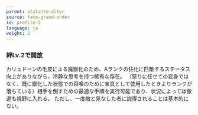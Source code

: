 ```yaml
---
parent: atalante-alter
source: fate-grand-order
id: profile-2
language: ja
weight: 2
---
```


### 絆Lv.2で開放

カリュドーンの毛皮による魔獣化のため、Aランクの狂化に匹敵するステータス向上がありながら、冷静な思考を持つ稀有な存在。
（怒りに任せての変身ではなく、既に獣化した状態での召喚のために宝具として使用したときよりランクが落ちている）相手を倒すための最適な手順を実行可能であり、状況によっては撤退も視野に入れる。
ただし、一度敵と見なした者に説得されることは基本的にない。
